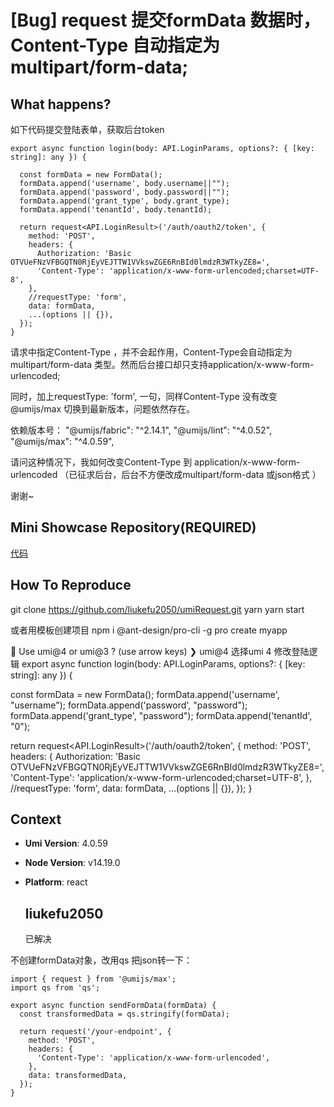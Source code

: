 # [Bug] request 提交formData 数据时，Content-Type 自动指定为multipart/form-data;

## What happens?

如下代码提交登陆表单，获取后台token

```
export async function login(body: API.LoginParams, options?: { [key: string]: any }) {

  const formData = new FormData();
  formData.append('username', body.username||"");
  formData.append('password', body.password||"");
  formData.append('grant_type', body.grant_type);
  formData.append('tenantId', body.tenantId);

  return request<API.LoginResult>('/auth/oauth2/token', {
    method: 'POST',
    headers: {
      Authorization: 'Basic OTVUeFNzVFBGQTN0RjEyVEJTTW1VVkswZGE6RnBId0lmdzR3WTkyZE8=',
      'Content-Type': 'application/x-www-form-urlencoded;charset=UTF-8',
    },
    //requestType: 'form',
    data: formData,
    ...(options || {}),
  });
}
```

请求中指定Content-Type ，并不会起作用，Content-Type会自动指定为multipart/form-data 类型。然而后台接口却只支持application/x-www-form-urlencoded;

同时，加上requestType: 'form', 一句，同样Content-Type 没有改变
@umijs/max 切换到最新版本，问题依然存在。

依赖版本号：
"@umijs/fabric": "^2.14.1",
"@umijs/lint": "^4.0.52",
"@umijs/max": "^4.0.59",

请问这种情况下，我如何改变Content-Type 到 application/x-www-form-urlencoded
（已征求后台，后台不方便改成multipart/form-data 或json格式 ）

谢谢~

## Mini Showcase Repository(REQUIRED)

[代码](https://github.com/liukefu2050/umiRequest.git)

## How To Reproduce

git clone https://github.com/liukefu2050/umiRequest.git
yarn
yarn start

或者用模板创建项目
npm i @ant-design/pro-cli -g
pro create myapp

🐂 Use umi@4 or umi@3 ? (use arrow keys)
❯ umi@4
选择umi 4
修改登陆逻辑
export async function login(body: API.LoginParams, options?: { [key: string]: any }) {

const formData = new FormData();
formData.append('username', "username");
formData.append('password', "password");
formData.append('grant_type', "password");
formData.append('tenantId', "0");

return request<API.LoginResult>('/auth/oauth2/token', {
method: 'POST',
headers: {
Authorization: 'Basic OTVUeFNzVFBGQTN0RjEyVEJTTW1VVkswZGE6RnBId0lmdzR3WTkyZE8=',
'Content-Type': 'application/x-www-form-urlencoded;charset=UTF-8',
},
//requestType: 'form',
data: formData,
...(options || {}),
});
}

## Context

- **Umi Version**: 4.0.59
- **Node Version**: v14.19.0
- **Platform**: react

  ## liukefu2050

  已解决

不创建formData对象，改用qs 把json转一下：

```
import { request } from '@umijs/max';
import qs from 'qs';

export async function sendFormData(formData) {
  const transformedData = qs.stringify(formData);

  return request('/your-endpoint', {
    method: 'POST',
    headers: {
      'Content-Type': 'application/x-www-form-urlencoded',
    },
    data: transformedData,
  });
}
```
